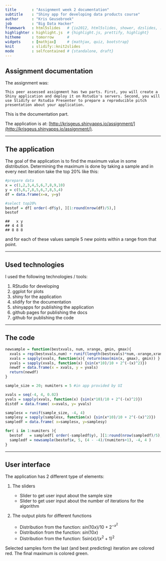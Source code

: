 ```yaml
---
title       : "Assignment week 2 documentation"
subtitle    : "Shiny app for developing data products course"
author      : "Kris Geusebroek"
job         : "Big Data Hacker"
framework   : html5slides   # {io2012, html5slides, shower, dzslides, ...}
highlighter : highlight.js  # {highlight.js, prettify, highlight}
hitheme     : tomorrow      # 
widgets     : [mathjax]     # {mathjax, quiz, bootstrap}
knit        : slidify::knit2slides
mode        : selfcontained # {standalone, draft}
---
```


## Assignment documentation

The assignment was:

``This peer assessed assignment has two parts. First, you will create a Shiny application and deploy it on Rstudio's servers. Second, you will use Slidify or Rstudio Presenter to prepare a reproducible pitch presentation about your application.``

This is the documentation part.  

The application is at: [http://krisgeus.shinyapps.io/assignment/](http://krisgeus.shinyapps.io/assignment/). 

---

## The application
The goal of the application is to find the maximum value in some distribution. 
Determining the maximum is done by taking a sample and in every next iteration take the top 20% like this:

```r
#prepare data
x = c(1,2,3,4,5,6,7,8,9,10)
y = c(5,6,7,8,5,6,7,8,5,4)
df = data.frame(x=x, y=y)

#select top20%
bestof = df[ order(-df$y), ][1:round(nrow(df)/5),]
bestof
```

```
##   x y
## 4 4 8
## 8 8 8
```
and for each of these values sample 5 new points within a range from that point.

---

## Used technologies
I used the following technologies / tools:

1. RStudio for developing
2. ggplot for plots
3. shiny for the application
4. slidify for the documentation
5. shinyapps for publishing the application
6. github pages for publishing the docs
7. github for publishing the code

---

## The code

```r
newsample = function(bestxvals, num, xrange, gmin, gmax){
  xvals = rep(bestxvals,num) + runif(length(bestxvals)*num,-xrange,xrange)
  xvals = sapply(xvals, function(x){ return(max(min(x, gmax), gmin)) } ) 
  yvals = sapply(xvals, function(x) {sin(x*10)/10 + 2^(-(x)^2)})
  newdf = data.frame(x = xvals, y = yvals)
  return(newdf)
}

sample_size = 20; numiters = 5 #in app provided by UI

xvals = seq(-4, 4, 0.02)
yvals = sapply(xvals, function(x) {sin(x*10)/10 + 2^(-(x)^2)})
distdf = data.frame( x=xvals, y= yvals)

samplesx = runif(sample_size, -4, 4)
samplesy = sapply(samplesx, function(x) {sin(x*10)/10 + 2^(-(x)^2)})
sampledf = data.frame( x=samplesx, y=samplesy)

for( i in 1:numiters ){
  bestof   = sampledf[ order(-sampledf$y), ][1:round(nrow(sampledf)/5),]
  sampledf = newsample(bestof$x, 5, (4 - -4)/(numiters+1), -4, 4 )
}
```

---

## User interface 
The application has 2 different type of elements:

1. The sliders
    - Slider to get user input about the sample size
    - Slider to get user input about the number of iterations for the algorithm

2. The output plots for different functions
    - Distribution from the function: $sin(10x)/10 + 2^{-x^2}$
    - Distribution from the function: $sin(10x)$
    - Distribution from the function: $5sin(x)/(x^2+1)^2$

Selected samples form the last (and best predicting) iteration are colored red. The final maximum is colored green.
